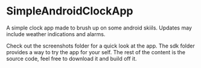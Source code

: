 # SimpleAndroidClockApp


A simple clock app made to brush up on some android skiils. Updates may include weather indications and alarms.

Check out the screenshots folder for a quick look at the app.
The sdk folder provides a way to try the app for your self.
The rest of the content is the  source code, feel free to download it and build off it.
